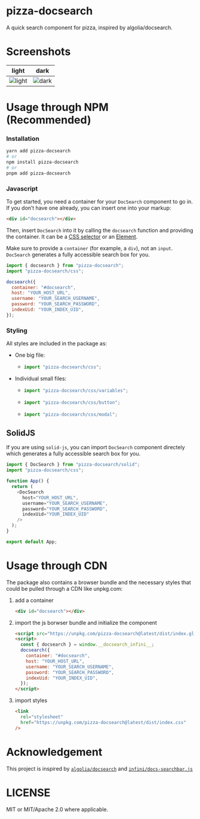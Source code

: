 # pizza-docsearch

A quick search component for pizza, inspired by algolia/docsearch.

# Screenshots

| light                                                                                              | dark                                                                                             |
| -------------------------------------------------------------------------------------------------- | ------------------------------------------------------------------------------------------------ |
| ![light](https://github.com/tauri-apps/pizza-docsearch/raw/dev/.github/screenshot-light.png) | ![dark](https://github.com/tauri-apps/pizza-docsearch/raw/dev/.github/screenshot-dark.png) |

# Usage through NPM (Recommended)

### Installation

```sh
yarn add pizza-docsearch
# or
npm install pizza-docsearch
# or
pnpm add pizza-docsearch
```

### Javascript

To get started, you need a container for your `DocSearch` component to go in. If you don’t have one already, you can insert one into your markup:

```html
<div id="docsearch"></div>
```

Then, insert `DocSearch` into it by calling the `docsearch` function and providing the container. It can be a [CSS selector](https://developer.mozilla.org/en-US/docs/web/css/css_selectors) or an [Element](https://developer.mozilla.org/en-us/docs/web/api/htmlelement).

Make sure to provide a `container` (for example, a `div`), not an `input`. `DocSearch` generates a fully accessible search box for you.

```js
import { docsearch } from "pizza-docsearch";
import "pizza-docsearch/css";

docsearch({
  container: "#docsearch",
  host: "YOUR_HOST_URL",
  username: "YOUR_SEARCH_USERNAME",
  password: "YOUR_SEARCH_PASSWORD",
  indexUid: "YOUR_INDEX_UID",
});
```

### Styling

All styles are included in the package as:

- One big file:
  - ```js
    import "pizza-docsearch/css";
    ```
- Individual small files:
  - ```js
    import "pizza-docsearch/css/variables";
    ```
  - ```js
    import "pizza-docsearch/css/button";
    ```
  - ```js
    import "pizza-docsearch/css/modal";
    ```

## SolidJS

If you are using `solid-js`, you can import `DocSearch` component directely which generates a fully accessible search box for you.

```js
import { DocSearch } from "pizza-docsearch/solid";
import "pizza-docsearch/css";

function App() {
  return (
    <DocSearch
      host="YOUR_HOST_URL",
      username="YOUR_SEARCH_USERNAME",
      password="YOUR_SEARCH_PASSWORD",
      indexUid="YOUR_INDEX_UID"
    />
  );
}

export default App;
```

# Usage through CDN

The package also contains a browser bundle and the necessary styles that could be pulled through a CDN like unpkg.com:

1. add a container

   ```html
   <div id="docsearch"></div>
   ```

2. import the js borwser bundle and initialize the component

   ```html
   <script src="https://unpkg.com/pizza-docsearch@latest/dist/index.global.js"></script>
   <script>
     const { docsearch } = window.__docsearch_infini__;
     docsearch({
       container: "#docsearch",
       host: "YOUR_HOST_URL",
       username: "YOUR_SEARCH_USERNAME",
       password: "YOUR_SEARCH_PASSWORD",
       indexUid: "YOUR_INDEX_UID",
     });
   </script>
   ```

3. import styles

   ```html
   <link
     rel="stylesheet"
     href="https://unpkg.com/pizza-docsearch@latest/dist/index.css"
   />
   ```

# Acknowledgement

This project is inspired by [`algolia/docsearch`](https://github.com/algolia/docsearch/) and [`infini/docs-searchbar.js`](https://github.com/infini/docs-searchbar.js/)

# LICENSE

MIT or MIT/Apache 2.0 where applicable.
